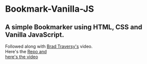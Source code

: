 # Bookmark-Vanilla-JS
## A simple Bookmarker using HTML, CSS and Vanilla JavaScript. <br>
Followed along with <a href="https://github.com/bradtraversy">Brad Traversy's</a> video. <br>
Here's the <a href="https://github.com/bradtraversy/bookmarker">Repo and <br>
here's the <a href="#">video</a>
